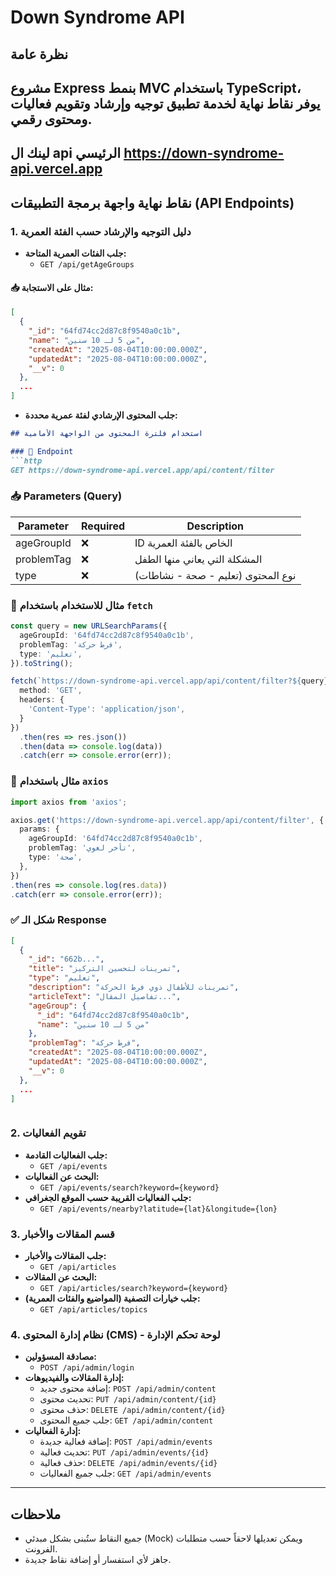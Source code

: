 # Down Syndrome API

## نظرة عامة
مشروع Express بنمط MVC باستخدام TypeScript، يوفر نقاط نهاية لخدمة تطبيق توجيه وإرشاد وتقويم فعاليات ومحتوى رقمي.
---
## لينك ال api الرئيسي https://down-syndrome-api.vercel.app 

## نقاط نهاية واجهة برمجة التطبيقات (API Endpoints)

### 1. دليل التوجيه والإرشاد حسب الفئة العمرية

- **جلب الفئات العمرية المتاحة:**
  - `GET /api/getAgeGroups`

#### 📥 مثال على الاستجابة:

```json
[
  {
    "_id": "64fd74cc2d87c8f9540a0c1b",
    "name": "من 5 لـ 10 سنين",
    "createdAt": "2025-08-04T10:00:00.000Z",
    "updatedAt": "2025-08-04T10:00:00.000Z",
    "__v": 0
  },
  ...
]
```



  

- **جلب المحتوى الإرشادي لفئة عمرية محددة:**
 ````md
## استخدام فلترة المحتوى من الواجهة الأمامية

### 📌 Endpoint
```http
GET https://down-syndrome-api.vercel.app/api/content/filter
````

### 📥 Parameters (Query)

| Parameter  | Required | Description                        |
| ---------- | -------- | ---------------------------------- |
| ageGroupId | ❌        | ID الخاص بالفئة العمرية            |
| problemTag | ❌        | المشكلة التي يعاني منها الطفل      |
| type       | ❌        | نوع المحتوى (تعليم - صحة - نشاطات) |

### 🧾 مثال للاستخدام باستخدام `fetch`

```ts
const query = new URLSearchParams({
  ageGroupId: '64fd74cc2d87c8f9540a0c1b',
  problemTag: 'فرط حركة',
  type: 'تعليم',
}).toString();

fetch(`https://down-syndrome-api.vercel.app/api/content/filter?${query}`, {
  method: 'GET',
  headers: {
    'Content-Type': 'application/json',
  }
})
  .then(res => res.json())
  .then(data => console.log(data))
  .catch(err => console.error(err));
```

### 🧾 مثال باستخدام `axios`

```ts
import axios from 'axios';

axios.get('https://down-syndrome-api.vercel.app/api/content/filter', {
  params: {
    ageGroupId: '64fd74cc2d87c8f9540a0c1b',
    problemTag: 'تأخر لغوي',
    type: 'صحة',
  },
})
.then(res => console.log(res.data))
.catch(err => console.error(err));
```

### ✅ شكل الـ Response

```json
[
  {
    "_id": "662b...",
    "title": "تمرينات لتحسين التركيز",
    "type": "تعليم",
    "description": "تمرينات للأطفال ذوي فرط الحركة",
    "articleText": "تفاصيل المقال...",
    "ageGroup": {
      "_id": "64fd74cc2d87c8f9540a0c1b",
      "name": "من 5 لـ 10 سنين"
    },
    "problemTag": "فرط حركة",
    "createdAt": "2025-08-04T10:00:00.000Z",
    "updatedAt": "2025-08-04T10:00:00.000Z",
    "__v": 0
  },
  ...
]
```

```
```



### 2. تقويم الفعاليات
- **جلب الفعاليات القادمة:**
  - `GET /api/events`
- **البحث عن الفعاليات:**
  - `GET /api/events/search?keyword={keyword}`
- **جلب الفعاليات القريبة حسب الموقع الجغرافي:**
  - `GET /api/events/nearby?latitude={lat}&longitude={lon}`

### 3. قسم المقالات والأخبار
- **جلب المقالات والأخبار:**
  - `GET /api/articles`
- **البحث عن المقالات:**
  - `GET /api/articles/search?keyword={keyword}`
- **جلب خيارات التصفية (المواضيع والفئات العمرية):**
  - `GET /api/articles/topics`

### 4. نظام إدارة المحتوى (CMS) - لوحة تحكم الإدارة
- **مصادقة المسؤولين:**
  - `POST /api/admin/login`
- **إدارة المقالات والفيديوهات:**
  - إضافة محتوى جديد: `POST /api/admin/content`
  - تحديث محتوى: `PUT /api/admin/content/{id}`
  - حذف محتوى: `DELETE /api/admin/content/{id}`
  - جلب جميع المحتوى: `GET /api/admin/content`
- **إدارة الفعاليات:**
  - إضافة فعالية جديدة: `POST /api/admin/events`
  - تحديث فعالية: `PUT /api/admin/events/{id}`
  - حذف فعالية: `DELETE /api/admin/events/{id}`
  - جلب جميع الفعاليات: `GET /api/admin/events`

---

## ملاحظات
- جميع النقاط ستُبنى بشكل مبدئي (Mock) ويمكن تعديلها لاحقاً حسب متطلبات الفرونت.
- جاهز لأي استفسار أو إضافة نقاط جديدة.
